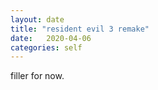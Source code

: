 ```yaml
---
layout: date
title: "resident evil 3 remake"
date:   2020-04-06
categories: self
---
```


filler for now.
